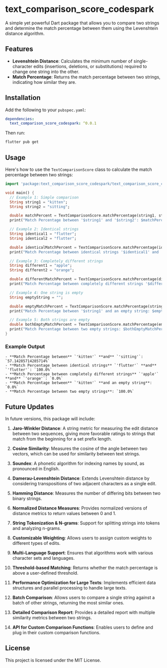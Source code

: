 # text_comparison_score_codespark

A simple yet powerful Dart package that allows you to compare two strings and determine the match percentage between them using the Levenshtein distance algorithm.

## Features

- **Levenshtein Distance**: Calculates the minimum number of single-character edits (insertions, deletions, or substitutions) required to change one string into the other.
- **Match Percentage**: Returns the match percentage between two strings, indicating how similar they are.

## Installation

Add the following to your `pubspec.yaml`:

```yaml
dependencies:
  text_comparison_score_codespark: ^0.0.1
```

Then run:

```bash
flutter pub get
```

## Usage

Here's how to use the `TextComparisonScore` class to calculate the match percentage between two strings:

```dart
import 'package:text_comparison_score_codespark/text_comparison_score_codespark.dart';

void main() {
  // Example 1: Simple comparison
  String string1 = "kitten";
  String string2 = "sitting";

  double matchPercent = TextComparisonScore.matchPercentage(string1, string2);
  print("Match Percentage between '$string1' and '$string2': $matchPercent%");

  // Example 2: Identical strings
  String identical1 = "flutter";
  String identical2 = "flutter";

  double identicalMatchPercent = TextComparisonScore.matchPercentage(identical1, identical2);
  print("Match Percentage between identical strings '$identical1' and '$identical2': $identicalMatchPercent%");

  // Example 3: Completely different strings
  String different1 = "apple";
  String different2 = "orange";

  double differentMatchPercent = TextComparisonScore.matchPercentage(different1, different2);
  print("Match Percentage between completely different strings '$different1' and '$different2': $differentMatchPercent%");

  // Example 4: One string is empty
  String emptyString = "";

  double emptyMatchPercent = TextComparisonScore.matchPercentage(string1, emptyString);
  print("Match Percentage between '$string1' and an empty string: $emptyMatchPercent%");

  // Example 5: Both strings are empty
  double bothEmptyMatchPercent = TextComparisonScore.matchPercentage(emptyString, emptyString);
  print("Match Percentage between two empty strings: $bothEmptyMatchPercent%");
}

```

### Example Output

```
- **Match Percentage between** `'kitten'` **and** `'sitting'`: `57.14285714285714%`
- **Match Percentage between identical strings** `'flutter'` **and** `'flutter'`: `100.0%`
- **Match Percentage between completely different strings** `'apple'` **and** `'orange'`: `0.0%`
- **Match Percentage between** `'kitten'` **and an empty string**: `0.0%`
- **Match Percentage between two empty strings**: `100.0%`
```

## Future Updates

In future versions, this package will include:

1. **Jaro-Winkler Distance**: A string metric for measuring the edit distance between two sequences, giving more favorable ratings to strings that match from the beginning for a set prefix length.

2. **Cosine Similarity**: Measures the cosine of the angle between two vectors, which can be used for similarity between text strings.

3. **Soundex**: A phonetic algorithm for indexing names by sound, as pronounced in English.

4. **Damerau-Levenshtein Distance**: Extends Levenshtein distance by considering transpositions of two adjacent characters as a single edit.

5. **Hamming Distance**: Measures the number of differing bits between two binary strings.

6. **Normalized Distance Measures**: Provides normalized versions of distance metrics to return values between 0 and 1.

7. **String Tokenization & N-grams**: Support for splitting strings into tokens and analyzing n-grams.

8. **Customizable Weighting**: Allows users to assign custom weights to different types of edits.

9. **Multi-Language Support**: Ensures that algorithms work with various character sets and languages.

10. **Threshold-based Matching**: Returns whether the match percentage is above a user-defined threshold.

11. **Performance Optimization for Large Texts**: Implements efficient data structures and parallel processing to handle large texts.

12. **Batch Comparison**: Allows users to compare a single string against a batch of other strings, returning the most similar ones.

13. **Detailed Comparison Report**: Provides a detailed report with multiple similarity metrics between two strings.

14. **API for Custom Comparison Functions**: Enables users to define and plug in their custom comparison functions.

## License

This project is licensed under the MIT License.

